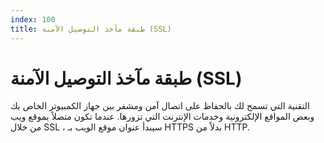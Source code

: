 ```yaml
---
index: 100
title: طبقة مآخذ التوصيل الآمنة (SSL)
---
```

# طبقة مآخذ التوصيل الآمنة (SSL)

التقنية التي تسمح لك بالحفاظ على اتصال آمن ومشفر بين جهاز الكمبيوتر الخاص بك وبعض المواقع الإلكترونية وخدمات الإنترنت التي تزورها. عندما تكون متصلاً بموقع ويب من خلال SSL ، سيبدأ عنوان موقع الويب بـ HTTPS بدلاً من HTTP.